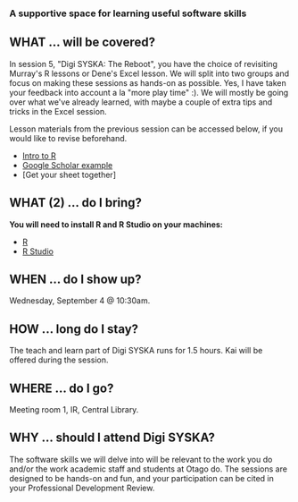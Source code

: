 ### A supportive space for learning useful software skills

## WHAT ... will be covered?
In session 5, "Digi SYSKA: The Reboot", you have the choice of revisiting Murray's R lessons or Dene's Excel lesson. We will split into two groups and focus on making these sessions as hands-on as possible. Yes, I have taken your feedback into account a la "more play time" :). We will mostly be going over what we've already learned, with maybe a couple of extra tips and tricks in the Excel session. 

Lesson materials from the previous session can be accessed below, if you would like to revise beforehand.
* [Intro to R](intro_to_r.html)
* [Google Scholar example](google_scholar_example.html)
* [Get your sheet together]

## WHAT (2) ... do I bring?
**You will need to install R and R Studio on your machines:** 
* [R](https://cran.r-project.org/)
* [R Studio](https://www.rstudio.com/products/rstudio/download/)

## WHEN ... do I show up?
Wednesday, September 4 @ 10:30am. 

## HOW ... long do I stay?
The teach and learn part of Digi SYSKA runs for 1.5 hours. Kai will be offered during the session.

## WHERE ... do I go?
Meeting room 1, IR, Central Library.

## WHY ... should I attend Digi SYSKA?
The software skills we will delve into will be relevant to the work you do and/or the work academic staff and students at Otago do. The sessions are designed to be hands-on and fun, and your participation can be cited in your Professional Development Review. 

